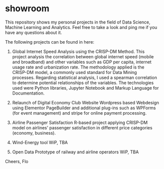 # showroom
This repository shows my personal projects in the field of Data Science, Machine Learning and Analytics.
Feel free to take a look and ping me if you have any questions about it.

The following projects can be found in here:

1. Global Internet Speed Analysis using the CRISP-DM Method.
This project analysis the correlation between global internet speed (mobile and broadband) and other variables such as GDP per capita, internet usage rate and urbanization rate. The methodology applied is the CRISP-DM model, a commonly used standard for Data Mining processes. Regarding statistical analysis, I used a spearman correlation to determine potential relationships of the variables.
The technologies used were Python libraries, Jupyter Notebook and Markup Language for Documentation.

2. Relaunch of Digital Economy Club Website
Wordpress based Webdesign using Elementor PageBuilder and additional plug-ins such as WPForms (for event management) and stripe for online payment processing.

3. Airline Passenger Satisfaction
R-based project applying CRISP-DM model on airlines' passenger satisfaction in different price categories (economy, business).

4. Wind-Energy tool
WiP, TBA

5. Open Data Prototype of railway and airline operators
WiP, TBA

Cheers,
Flo
